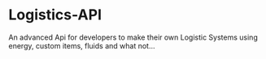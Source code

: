 # Logistics-API
An advanced Api for developers to make their own Logistic Systems using energy, custom items, fluids and what not...
